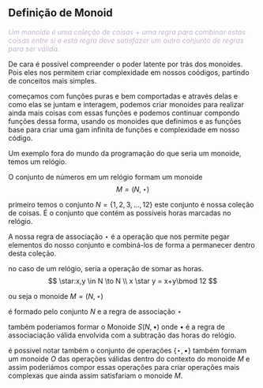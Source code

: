 ## Definição de Monoid 

<div style="color:hsl(1000,20%,75%)"> <em>Um monoide é uma coleção de coisas + uma regra para combinar estas coisas entre si e esta regra deve satisfazer um outro conjunto de regras para ser válida. </em></div>

 De cara é possível compreender o poder latente por trás dos monoides. Pois eles nos permitem criar complexidade em nossos coódigos, partindo de conceitos mais simples. 

 começamos com funções puras e bem comportadas e através delas e como elas se juntam e interagem, podemos criar monoides para realizar ainda mais coisas com essas funções e podemos continuar compondo funções dessa forma, usando os monoides que definimos e as funções base para criar uma gam infinita de funções e complexidade em nosso código. 

Um exemplo fora do mundo da programação do que seria um monoide, temos um relógio. 

O conjunto de números em um relógio formam um monoide 
$$
    M = (N,\star)
$$

primeiro temos o conjunto $N=\{1,2,3,...,12\}$ este conjunto é nossa coleção de coisas. É o conjunto que contém as possíveis horas marcadas no relógio.

A nossa regra de associação $\star$ é a operação que nos permite pegar elementos do nosso conjunto e combiná-los de forma a permanecer dentro desta coleção. 

no caso de um relógio, seria a operação de somar as horas.
$$
    \star:x,y \in N \to N \\
    x \star y = x+y\bmod 12 
$$

ou seja o monoide $M = (N,\star)$

 é formado pelo conjunto $N$ e a regra de associação $\star$ 

 também poderiamos formar o Monoide $S(N,\bullet)$ onde $\bullet$ é a regra de associaciação válida envolvida com a subtração das horas do relógio. 

 é possivel notar também o conjunto de operações $\{\star,\bullet\}$ também formam um monoide $O$ das operações válidas dentro do contexto do monoide $M$ e assim poderiámos compor essas operações para criar operações mais complexas que ainda assim satisfariam o monoide $M$. 